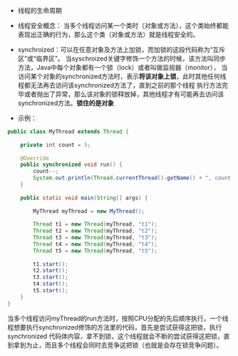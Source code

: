 - 线程的生命周期

- 线程安全概念：
当多个线程访问某一个类时（对象或方法），这个类始终都能表现出正确的行为，那么这个类（对象或方法）就是线程安全的。

- synchroized：可以在任意对象及方法上加锁，而加锁的这段代码称为“互斥区”或“临界区”。
当syschroized关键字修饰一个方法的时候，该方法叫同步方法，Java中每个对象都有一个锁（lock）或者叫做监视器（monitor），
当访问某个对象的synchronized方法时，表示**将该对象上锁**，此时其他任何线程都无法再去访问该synchronized方法了，直到之前的那个线程
执行方法完毕或者抛出了异常，那么该对象的锁释放掉，其他线程才有可能再去访问该synchronized方法。**锁住的是对象**

- 示例：
```java
public class MyThread extends Thread {
	
	private int count = 5;
	
	@Override
	public synchronized void run() {
		count--;
		System.out.println(Thread.currentThread().getName() + ", count = " + count);
	}
	
	public static void main(String[] args) {
		
		MyThread myThread = new MyThread();
		
		Thread t1 = new Thread(myThread, "t1");
		Thread t2 = new Thread(myThread, "t2");
		Thread t3 = new Thread(myThread, "t3");
		Thread t4 = new Thread(myThread, "t4");
		Thread t5 = new Thread(myThread, "t5");
		
		t1.start();
		t2.start();
		t3.start();
		t4.start();
		t5.start();
	}
}
```
当多个线程访问myThread的run方法时，按照CPU分配的先后顺序执行，一个线程想要执行synchronized修饰的方法里的代码，首先是尝试获得这把锁，执行synchronized
代码体内容，拿不到锁，这个线程就会不断的尝试获得这把锁，直到拿到为止，而且多个线程会同时去竞争这把锁（也就是会存在锁竞争问题）。
